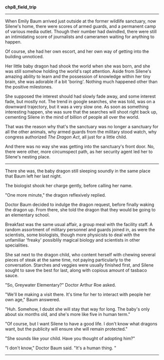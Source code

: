 **chp8_field_trip**

*****

When Emily Baum arrived just outside at the former wildlife sanctuary, now Silene's home, there were scores of armed guards, and a permanent camp of various media outlet. Though their number had dwindled, there were still an intimidating score of journalists and cameramen waiting for anything to happen.

Of course, she had her own escort, and her own way of getting into the building unnoticed.

Her little baby dragon had shook the world when she was born, and she was still somehow holding the world's rapt attention. Aside from Silene's amazing ability to learn and the possession of knowledge within her tiny brain, she was adorable if a bit 'boring'. Nothing much happened other than the positive milestones.

She supposed the interest should had slowly fade away, and some interest fade, but mostly not. The trend in google searches, she was told, was on a downward trajectory, but it was a very slow one. As soon as something interesting happen, she was sure that the searches will shoot right back up, cementing Silene in the mind of billion of people all over the world.

That was the reason why that's the sanctuary was no longer a sanctuary for all the other animals, why armed guards from the military stood watch, why congress authorized *The Dragon Act*, all just for a little child.

And there was no way she was getting into the sanctuary's front door. No, there were other, more circumspect path, as her security agent led her to Silene's nesting place.

*****

There she was, the baby dragon still sleeping soundly in the same place that Baum left her last night.

The biologist shook her charge gently, before calling her name.

"One more minute," the dragon reflexively replied.

Doctor Baum decided to indulge the dragon request, before finally waking the dragon up. From there, she told the dragon that they would be going to an elementary school.

Breakfast was the same usual affair, a group meal with the facility staff. A random assortment of military personnel and guards joined in, as were the scientists, some biologists, though more physicists to deal with the unfamiliar 'freaky' possiblily magical biology and scientists in other specialities.

She sat next to the dragon child, who content herself with chewing several pieces of steak at the same time, not paying particularly to the conversation. Starches and veggies were usually finished first, and Silene sought to save the best for last, along with copious amount of tasbaco sauce.

"So, Greywater Elementary?" Doctor Arthur Roe asked.

"We'll be making a visit there. It's time for her to interact with people her own age," Baum answered.

"Huh. Somehow, I doubt she will stay that way for long. The baby's only about six months old, and she's more like five in human term."

"Of course, but I want Silene to have a good life. I don't know what dragons want, but the publicity will ensure she will remain protected."

"She sounds like your child. Have you thought of adopting him?"

"I don't know," Doctor Baum said. "It's a human thing.                                                                                                                                                              "
*****
